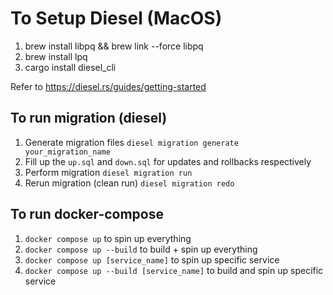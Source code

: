 # To Setup Diesel (MacOS) 
1. brew install libpq && brew link --force libpq
2. brew install lpq
3. cargo install diesel_cli

Refer to https://diesel.rs/guides/getting-started


## To run migration (diesel)
1. Generate migration files `diesel migration generate your_migration_name`
2. Fill up the `up.sql` and `down.sql` for updates and rollbacks respectively
3. Perform migration `diesel migration run`
4. Rerun migration (clean run) `diesel migration redo`


## To run docker-compose
1. `docker compose up` to spin up everything
2. `docker compose up --build` to build + spin up everything
3. `docker compose up [service_name]` to spin up specific service
4. `docker compose up --build [service_name]` to build and spin up specific service